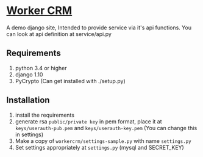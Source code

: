 # [Worker CRM](https://github.com/aminbros/workercrm-site)
A demo django site, Intended to provide service via it's api functions.
You can look at api definition at service/api.py

## Requirements

1. python 3.4 or higher
2. django 1.10
3. PyCrypto (Can get installed with ./setup.py)

## Installation

1. install the requirements
2. generate rsa `public/private key` in pem format, place it at `keys/userauth-pub.pem` and `keys/userauth-key.pem` (You can change this in settings)
3. Make a copy of `workercrm/settings-sample.py` with name `settings.py`
4. Set settings appropriately at `settings.py` (mysql and SECRET_KEY)

